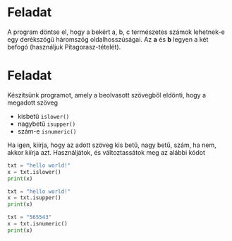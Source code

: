# Feladat
A program döntse el, hogy a bekért a, b, c természetes számok lehetnek-e egy derékszögű háromszög oldalhosszúságai. Az **a** és **b** legyen a két befogó (használjuk Pitagorasz-tételét).

# Feladat
Készítsünk programot, amely a beolvasott szövegből eldönti, hogy a megadott szöveg
- kisbetű `islower()`
- nagybetű `isupper()`
- szám-e `isnumeric()`

Ha igen, kiírja, hogy az adott szöveg kis betű, nagy betű, szám, ha nem, akkor kiírja azt.
Használjátok, és változtassátok meg az alábbi kódot

```py
txt = "hello world!"
x = txt.islower()
print(x)
```
```py
txt = "hello world!"
x = txt.isupper()
print(x)
```
```py
txt = "565543"
x = txt.isnumeric()
print(x)
```